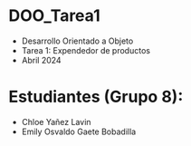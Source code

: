 # DOO_Tarea1
- Desarrollo Orientado a Objeto
- Tarea 1: Expendedor de productos
- Abril 2024
  
# Estudiantes (Grupo 8):
- Chloe Yañez Lavin
- Emily Osvaldo Gaete Bobadilla
